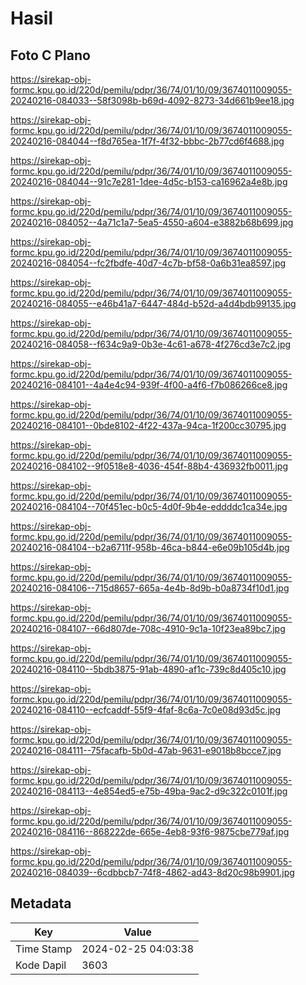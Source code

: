 # Hasil

## Foto C Plano

https://sirekap-obj-formc.kpu.go.id/220d/pemilu/pdpr/36/74/01/10/09/3674011009055-20240216-084033--58f3098b-b69d-4092-8273-34d661b9ee18.jpg

https://sirekap-obj-formc.kpu.go.id/220d/pemilu/pdpr/36/74/01/10/09/3674011009055-20240216-084044--f8d765ea-1f7f-4f32-bbbc-2b77cd6f4688.jpg

https://sirekap-obj-formc.kpu.go.id/220d/pemilu/pdpr/36/74/01/10/09/3674011009055-20240216-084044--91c7e281-1dee-4d5c-b153-ca16962a4e8b.jpg

https://sirekap-obj-formc.kpu.go.id/220d/pemilu/pdpr/36/74/01/10/09/3674011009055-20240216-084052--4a71c1a7-5ea5-4550-a604-e3882b68b699.jpg

https://sirekap-obj-formc.kpu.go.id/220d/pemilu/pdpr/36/74/01/10/09/3674011009055-20240216-084054--fc2fbdfe-40d7-4c7b-bf58-0a6b31ea8597.jpg

https://sirekap-obj-formc.kpu.go.id/220d/pemilu/pdpr/36/74/01/10/09/3674011009055-20240216-084055--e46b41a7-6447-484d-b52d-a4d4bdb99135.jpg

https://sirekap-obj-formc.kpu.go.id/220d/pemilu/pdpr/36/74/01/10/09/3674011009055-20240216-084058--f634c9a9-0b3e-4c61-a678-4f276cd3e7c2.jpg

https://sirekap-obj-formc.kpu.go.id/220d/pemilu/pdpr/36/74/01/10/09/3674011009055-20240216-084101--4a4e4c94-939f-4f00-a4f6-f7b086266ce8.jpg

https://sirekap-obj-formc.kpu.go.id/220d/pemilu/pdpr/36/74/01/10/09/3674011009055-20240216-084101--0bde8102-4f22-437a-94ca-1f200cc30795.jpg

https://sirekap-obj-formc.kpu.go.id/220d/pemilu/pdpr/36/74/01/10/09/3674011009055-20240216-084102--9f0518e8-4036-454f-88b4-436932fb0011.jpg

https://sirekap-obj-formc.kpu.go.id/220d/pemilu/pdpr/36/74/01/10/09/3674011009055-20240216-084104--70f451ec-b0c5-4d0f-9b4e-eddddc1ca34e.jpg

https://sirekap-obj-formc.kpu.go.id/220d/pemilu/pdpr/36/74/01/10/09/3674011009055-20240216-084104--b2a6711f-958b-46ca-b844-e6e09b105d4b.jpg

https://sirekap-obj-formc.kpu.go.id/220d/pemilu/pdpr/36/74/01/10/09/3674011009055-20240216-084106--715d8657-665a-4e4b-8d9b-b0a8734f10d1.jpg

https://sirekap-obj-formc.kpu.go.id/220d/pemilu/pdpr/36/74/01/10/09/3674011009055-20240216-084107--66d807de-708c-4910-9c1a-10f23ea89bc7.jpg

https://sirekap-obj-formc.kpu.go.id/220d/pemilu/pdpr/36/74/01/10/09/3674011009055-20240216-084110--5bdb3875-91ab-4890-af1c-739c8d405c10.jpg

https://sirekap-obj-formc.kpu.go.id/220d/pemilu/pdpr/36/74/01/10/09/3674011009055-20240216-084110--ecfcaddf-55f9-4faf-8c6a-7c0e08d93d5c.jpg

https://sirekap-obj-formc.kpu.go.id/220d/pemilu/pdpr/36/74/01/10/09/3674011009055-20240216-084111--75facafb-5b0d-47ab-9631-e9018b8bcce7.jpg

https://sirekap-obj-formc.kpu.go.id/220d/pemilu/pdpr/36/74/01/10/09/3674011009055-20240216-084113--4e854ed5-e75b-49ba-9ac2-d9c322c0101f.jpg

https://sirekap-obj-formc.kpu.go.id/220d/pemilu/pdpr/36/74/01/10/09/3674011009055-20240216-084116--868222de-665e-4eb8-93f6-9875cbe779af.jpg

https://sirekap-obj-formc.kpu.go.id/220d/pemilu/pdpr/36/74/01/10/09/3674011009055-20240216-084039--6cdbbcb7-74f8-4862-ad43-8d20c98b9901.jpg


## Metadata

| Key        | Value               |
| ---------- | ------------------- |
| Time Stamp | 2024-02-25 04:03:38 |
| Kode Dapil | 3603                |



